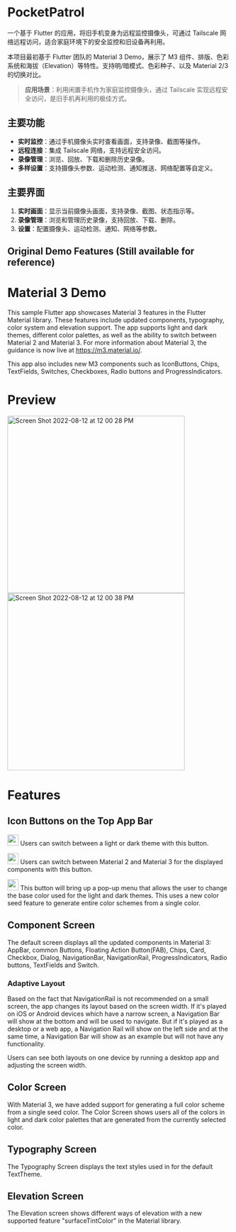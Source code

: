 # PocketPatrol

一个基于 Flutter 的应用，将旧手机变身为远程监控摄像头，可通过 Tailscale 网络远程访问，适合家庭环境下的安全监控和旧设备再利用。

本项目最初基于 Flutter 团队的 Material 3 Demo，展示了 M3 组件、排版、色彩系统和海拔（Elevation）等特性。支持明/暗模式、色彩种子、以及 Material 2/3 的切换对比。

> **应用场景**：利用闲置手机作为家庭监控摄像头，通过 Tailscale 实现远程安全访问，是旧手机再利用的极佳方式。

## 主要功能

- **实时监控**：通过手机摄像头实时查看画面，支持录像、截图等操作。
- **远程连接**：集成 Tailscale 网络，支持远程安全访问。
- **录像管理**：浏览、回放、下载和删除历史录像。
- **多样设置**：支持摄像头参数、运动检测、通知推送、网络配置等自定义。

## 主要界面

1. **实时画面**：显示当前摄像头画面，支持录像、截图、状态指示等。
2. **录像管理**：浏览和管理历史录像，支持回放、下载、删除。
3. **设置**：配置摄像头、运动检测、通知、网络等参数。

## Original Demo Features (Still available for reference)

# Material 3 Demo

This sample Flutter app showcases Material 3 features in the Flutter Material library. These features include updated components, typography, color system and elevation support. The app supports light and dark themes, different color palettes, as well as the ability to switch between Material 2 and Material 3. For more information about Material 3, the guidance is now live at https://m3.material.io/.

This app also includes new M3 components such as IconButtons, Chips, TextFields, Switches, Checkboxes, Radio buttons and ProgressIndicators. 

# Preview

<img width="400" alt="Screen Shot 2022-08-12 at 12 00 28 PM" src="https://user-images.githubusercontent.com/36861262/184426137-47b550e1-5c6e-4bb7-b647-b1741f96d42b.png"><img width="400" alt="Screen Shot 2022-08-12 at 12 00 38 PM" src="https://user-images.githubusercontent.com/36861262/184426154-063a39e8-24bd-40be-90cd-984bf81c0fdf.png">


# Features
## Icon Buttons on the Top App Bar
<img src="https://user-images.githubusercontent.com/36861262/166506048-125caeb3-5d5c-4489-9029-1cb74202dd37.png" width="25"/>  Users can switch between a light or dark theme with this button.

<img src="https://user-images.githubusercontent.com/36861262/166508002-90fce980-d228-4312-a95f-a1919bb79ccc.png" width="25" />  Users can switch between Material 2 and Material 3 for the displayed components with this button.

<img src="https://user-images.githubusercontent.com/36861262/166511137-85dea8df-0017-4649-b913-14d4b7a17c2f.png" width="25" /> This button will bring up a pop-up menu that allows the user to change the base color used for the light and dark themes. This uses a new color seed feature to generate entire color schemes from a single color.

## Component Screen
The default screen displays all the updated components in Material 3: AppBar, common Buttons, Floating Action Button(FAB), Chips, Card, Checkbox, Dialog, NavigationBar, NavigationRail, ProgressIndicators, Radio buttons, TextFields and Switch.

### Adaptive Layout
Based on the fact that NavigationRail is not recommended on a small screen, the app changes its layout based on the screen width. If it's played on iOS or Android devices which have a narrow screen, a Navigation Bar will show at the bottom and will be used to navigate. But if it's played as a desktop or a web app, a Navigation Rail will show on the left side and at the same time, a Navigation Bar will show as an example but will not have any functionality.

Users can see both layouts on one device by running a desktop app and adjusting the screen width.

## Color Screen
With Material 3, we have added support for generating a full color scheme from a single seed color. The Color Screen shows users all of the colors in light and dark color palettes that are generated from the currently selected color.

## Typography Screen
The Typography Screen displays the text styles used in for the default TextTheme.

## Elevation Screen
The Elevation screen shows different ways of elevation with a new supported feature "surfaceTintColor" in the Material library.
